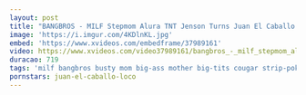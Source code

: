 ```yaml
---
layout: post
title: "BANGBROS - MILF Stepmom Alura TNT Jenson Turns Juan El Caballo Loco Into Her Fuck Toy"
image: 'https://i.imgur.com/4KDlnKL.jpg'
embed: 'https://www.xvideos.com/embedframe/37989161'
video: https://www.xvideos.com/video37989161/bangbros_-_milf_stepmom_alura_tnt_jenson_turns_juan_el_caballo_loco_into_her_fuck_toy
duracao: 719
tags: 'milf bangbros busty mom big-ass mother big-tits cougar strip-poker stepmom stepson step-son step-mom bang-bros alura-jenson stepmomvideos stepmom-videos juan-el-caballo-loco alura-tnt-jenson mih16149'
pornstars: juan-el-caballo-loco
---
```

